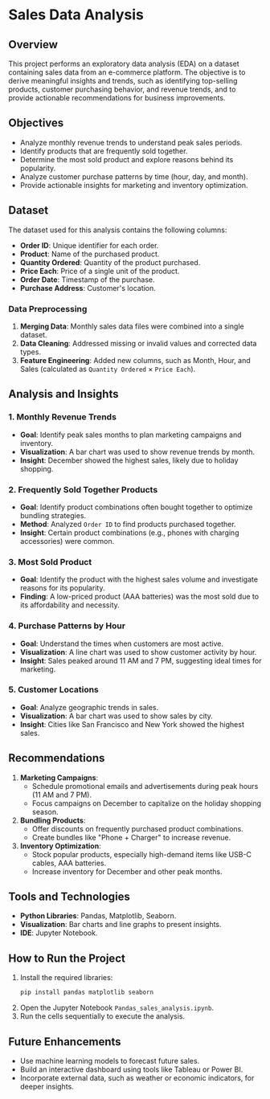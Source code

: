 # Sales Data Analysis

## Overview
This project performs an exploratory data analysis (EDA) on a dataset containing sales data from an e-commerce platform. The objective is to derive meaningful insights and trends, such as identifying top-selling products, customer purchasing behavior, and revenue trends, and to provide actionable recommendations for business improvements.

## Objectives
- Analyze monthly revenue trends to understand peak sales periods.
- Identify products that are frequently sold together.
- Determine the most sold product and explore reasons behind its popularity.
- Analyze customer purchase patterns by time (hour, day, and month).
- Provide actionable insights for marketing and inventory optimization.

## Dataset
The dataset used for this analysis contains the following columns:
- **Order ID**: Unique identifier for each order.
- **Product**: Name of the purchased product.
- **Quantity Ordered**: Quantity of the product purchased.
- **Price Each**: Price of a single unit of the product.
- **Order Date**: Timestamp of the purchase.
- **Purchase Address**: Customer's location.

### Data Preprocessing
1. **Merging Data**: Monthly sales data files were combined into a single dataset.
2. **Data Cleaning**: Addressed missing or invalid values and corrected data types.
3. **Feature Engineering**: Added new columns, such as Month, Hour, and Sales (calculated as `Quantity Ordered` × `Price Each`).

## Analysis and Insights

### 1. Monthly Revenue Trends
- **Goal**: Identify peak sales months to plan marketing campaigns and inventory.
- **Visualization**: A bar chart was used to show revenue trends by month.
- **Insight**: December showed the highest sales, likely due to holiday shopping.

### 2. Frequently Sold Together Products
- **Goal**: Identify product combinations often bought together to optimize bundling strategies.
- **Method**: Analyzed `Order ID` to find products purchased together.
- **Insight**: Certain product combinations (e.g., phones with charging accessories) were common.

### 3. Most Sold Product
- **Goal**: Identify the product with the highest sales volume and investigate reasons for its popularity.
- **Finding**: A low-priced product (AAA batteries) was the most sold due to its affordability and necessity.

### 4. Purchase Patterns by Hour
- **Goal**: Understand the times when customers are most active.
- **Visualization**: A line chart was used to show customer activity by hour.
- **Insight**: Sales peaked around 11 AM and 7 PM, suggesting ideal times for marketing.

### 5. Customer Locations
- **Goal**: Analyze geographic trends in sales.
- **Visualization**: A bar chart was used to show sales by city.
- **Insight**: Cities like San Francisco and New York showed the highest sales.

## Recommendations
1. **Marketing Campaigns**:
   - Schedule promotional emails and advertisements during peak hours (11 AM and 7 PM).
   - Focus campaigns on December to capitalize on the holiday shopping season.
2. **Bundling Products**:
   - Offer discounts on frequently purchased product combinations.
   - Create bundles like "Phone + Charger" to increase revenue.
3. **Inventory Optimization**:
   - Stock popular products, especially high-demand items like USB-C cables, AAA batteries.
   - Increase inventory for December and other peak months.

## Tools and Technologies
- **Python Libraries**: Pandas, Matplotlib, Seaborn.
- **Visualization**: Bar charts and line graphs to present insights.
- **IDE**: Jupyter Notebook.

## How to Run the Project
1. Install the required libraries:
   ```bash
   pip install pandas matplotlib seaborn
   ```
2. Open the Jupyter Notebook `Pandas_sales_analysis.ipynb`.
3. Run the cells sequentially to execute the analysis.

## Future Enhancements
- Use machine learning models to forecast future sales.
- Build an interactive dashboard using tools like Tableau or Power BI.
- Incorporate external data, such as weather or economic indicators, for deeper insights.



